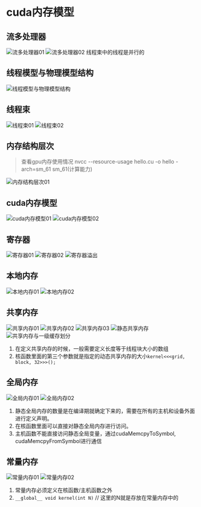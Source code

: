 # cuda内存模型

## 流多处理器

![流多处理器01](./images/流多处理器01.png)
![流多处理器02](./images/流多处理器02.png)
线程束中的线程是并行的

## 线程模型与物理模型结构

![线程模型与物理模型结构](./images/线程模型与物理模型.png)

## 线程束
![线程束01](./images/线程束01.png)
![线程束02](./images/线程束02.png)

## 内存结构层次
> 查看gpu内存使用情况
> nvcc --resource-usage hello.cu -o hello -arch=sm_61  sm_61(计算能力)

![内存结构层次01](./images/内存结构层次01.png)

## cuda内存模型
![cuda内存模型01](./images/cuda内存模型01.png)
![cuda内存模型02](./images/cuda内存模型02.png)

## 寄存器
![寄存器01](./images/寄存器01.png)
![寄存器02](./images/寄存器02.png)
![寄存器溢出](./images/寄存器溢出01.png)

## 本地内存
![本地内存01](./images/本地内存01.png)
![本地内存02](./images/本地内存02.png)

## 共享内存
![共享内存01](./images/共享内存01.png)
![共享内存02](./images/共享内存02.png)
![共享内存03](./images/共享内存03.png)
![静态共享内存](./images/静态共享内存01.png)
![共享内存与一级缓存划分](./images/共享内存与一级缓存划分.png)

1. 在定义共享内存的时候，一般需要定义长度等于线程块大小的数组
2. 核函数里面的第三个参数就是指定的动态共享内存的大小`kernel<<<grid, block, 32>>>();`

## 全局内存
![全局内存01](./images/全局内存01.png)
![全局内存02](./images/全局内存02.png)

1. 静态全局内存的数量是在编译期就确定下来的，需要在所有的主机和设备外面进行定义声明。
2. 在核函数里面可以直接对静态全局内存进行访问。
3. 主机函数不能直接访问静态全局变量，通过cudaMemcpyToSymbol, cudaMemcpyFromSymbol进行通信

## 常量内存
![常量内存01](./images/常量内存01.png)
![常量内存02](./images/常量内存02.png)

1. 常量内存必须定义在核函数/主机函数之外
2. `__global__ void kernel(int N)`  // 这里的N就是存放在常量内存中的


